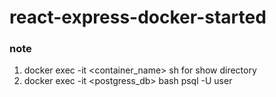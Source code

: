 # react-express-docker-started

### note

1. docker exec -it <container_name> sh for show directory
2. docker exec -it <postgress_db> bash
   psql -U user
